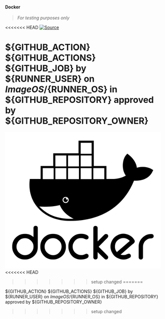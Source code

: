 #### Docker
>
> _For testing purposes only_
>

<<<<<<< HEAD
 [![Source](/assets/img/docker.png)](https://github.com/wryyyyyyyy/docker)

${GITHUB_ACTION} ${GITHUB_ACTIONS} ${GITHUB_JOB} by ${RUNNER_USER} on ${ImageOS}/${RUNNER_OS} in ${GITHUB_REPOSITORY} approved by ${GITHUB_REPOSITORY_OWNER}
=======
 [![Source](./docs/assets/img/docker.png)](https://github.com/wryyyyyyyy/docker)
<<<<<<< HEAD
>>>>>>> setup changed
=======

${GITHUB_ACTION} ${GITHUB_ACTIONS} ${GITHUB_JOB} by ${RUNNER_USER} on ${ImageOS}/${RUNNER_OS} in ${GITHUB_REPOSITORY} approved by ${GITHUB_REPOSITORY_OWNER}
>>>>>>> setup changed
